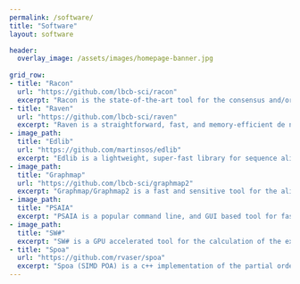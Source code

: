 ```yaml
---
permalink: /software/
title: "Software"
layout: software

header:
  overlay_image: /assets/images/homepage-banner.jpg
  
grid_row:
- title: "Racon"
  url: "https://github.com/lbcb-sci/racon"
  excerpt: "Racon is the state-of-the-art tool for the consensus and/or polishing of genome assemblies. SPOA its core module is a SIMD accelerated multiple sequence alignment tool"
- title: "Raven"
  url: "https://github.com/lbcb-sci/raven"
  excerpt: "Raven is a straightforward, fast, and memory-efficient de novo assembler optimized for work with Nanopore and Pacbio CLR sequenced data."
- image_path:
  title: "Edlib"
  url: "https://github.com/martinsos/edlib"
  excerpt: "Edlib is a lightweight, super-fast library for sequence alignment using edit (Levenshtein) distance."
- image_path:
  title: "Graphmap"
  url: "https://github.com/lbcb-sci/graphmap2"
  excerpt: "Graphmap/Graphmap2 is a fast and sensitive tool for the alignment of DNA or RNA long reads to the reference genome."
- image_path:
  title: "PSAIA"
  excerpt: "PSAIA is a popular command line, and GUI based tool for fast calculation of various protein structure features such as solvent-accessible surface and interaction sites."
- image_path:
  title: "SW#"
  excerpt: "SW# is a GPU accelerated tool for the calculation of the exact alignment of long sequences."
- title: "Spoa"
  url: "https://github.com/rvaser/spoa"
  excerpt: "Spoa (SIMD POA) is a c++ implementation of the partial order alignment (POA) algorithm which is used to generate consensus sequences."
---
```

